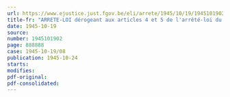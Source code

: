 ```yaml
---
url: https://www.ejustice.just.fgov.be/eli/arrete/1945/10/19/1945101902/justel
title-fr: "ARRETE-LOI dérogeant aux articles 4 et 5 de l'arrêté-loi du 8 novembre 1944, relatif à la liquidation de la Corporation nationale de l'Agriculture et de l'Alimentation"
date: 1945-10-19
source:
number: 1945101902
page: 888888
case: 1945-10-19/08
publication: 1945-10-24
starts:
modifies:
pdf-original:
pdf-consolidated:
---
```


